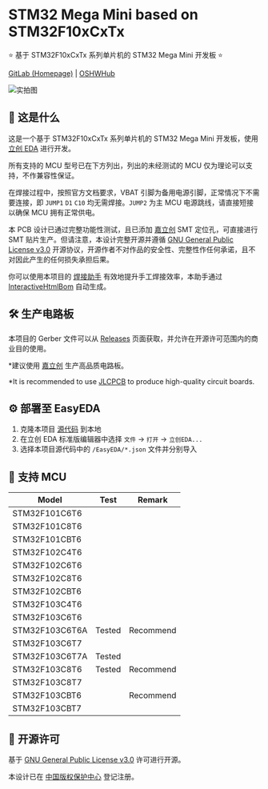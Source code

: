 # STM32 Mega Mini based on STM32F10xCxTx

⭐ 基于 STM32F10xCxTx 系列单片机的 STM32 Mega Mini 开发板 ⭐

[GitLab (Homepage)](https://gitlab.soraharu.com/XiaoXi/STM32-Mega-Mini-based-on-STM32F10xCxTx) | [OSHWHub](https://oshwhub.com/yanranxiaoxi/STM32-Mega-Mini-based-on-STM32F10xCxTx)

![实拍图](https://downloadserver.soraharu.com:7000/STM32%20Mega%20Mini%20based%20on%20STM32F10xCxTx/Image/Product_quality_3.jpg)

## 🤔 这是什么

这是一个基于 STM32F10xCxTx 系列单片机的 STM32 Mega Mini 开发板，使用 [立创 EDA](https://lceda.cn/) 进行开发。

所有支持的 MCU 型号已在下方列出，列出的未经测试的 MCU 仅为理论可以支持，不作兼容性保证。

在焊接过程中，按照官方文档要求，VBAT 引脚为备用电源引脚，正常情况下不需要连接，即 `JUMP1` `D1` `C10` 均无需焊接。`JUMP2` 为主 MCU 电源跳线，请直接短接以确保 MCU 拥有正常供电。

本 PCB 设计已通过完整功能性测试，且已添加 [嘉立创](https://www.jlc.com/) SMT 定位孔，可直接进行 SMT 贴片生产。但请注意，本设计完整开源并遵循 [GNU General Public License v3.0](https://choosealicense.com/licenses/gpl-3.0/) 开源协议，开源作者不对作品的安全性、完整性作任何承诺，且不对因此产生的任何损失承担后果。

你可以使用本项目的 [焊接助手](https://htmlpreview.soraharu.com/?https://gitlab.soraharu.com/XiaoXi/STM32-Mega-Mini-based-on-STM32F10xCxTx/-/raw/master/InteractiveHtmlBom/index.html) 有效地提升手工焊接效率，本助手通过 [InteractiveHtmlBom](https://gitlab.soraharu.com/XiaoXi/InteractiveHtmlBom) 自动生成。

## 🛠️ 生产电路板

本项目的 Gerber 文件可以从 [Releases](https://gitlab.soraharu.com/XiaoXi/STM32-Mega-Mini-based-on-STM32F10xCxTx/-/releases) 页面获取，并允许在开源许可范围内的商业目的使用。

*建议使用 [嘉立创](https://www.jlc.com/) 生产高品质电路板。

*It is recommended to use [JLCPCB](https://jlcpcb.com/) to produce high-quality circuit boards.

## ⚙️ 部署至 EasyEDA

1. 克隆本项目 [源代码](https://gitlab.soraharu.com/XiaoXi/STM32-Mega-Mini-based-on-STM32F10xCxTx/-/archive/master/STM32-Mega-Mini-based-on-STM32F10xCxTx-master.zip) 到本地
2. 在立创 EDA 标准版编辑器中选择 `文件` -> `打开` -> `立创EDA...`
3. 选择本项目源代码中的 `/EasyEDA/*.json` 文件并分别导入

## 📄 支持 MCU

| Model          | Test   | Remark    |
| -------------- | ------ | --------- |
| STM32F101C6T6  |        |           |
| STM32F101C8T6  |        |           |
| STM32F101CBT6  |        |           |
| STM32F102C4T6  |        |           |
| STM32F102C6T6  |        |           |
| STM32F102C8T6  |        |           |
| STM32F102CBT6  |        |           |
| STM32F103C4T6  |        |           |
| STM32F103C6T6  |        |           |
| STM32F103C6T6A | Tested | Recommend |
| STM32F103C6T7  |        |           |
| STM32F103C6T7A | Tested |           |
| STM32F103C8T6  | Tested | Recommend |
| STM32F103C8T7  |        |           |
| STM32F103CBT6  |        | Recommend |
| STM32F103CBT7  |        |           |

## 📜 开源许可

基于 [GNU General Public License v3.0](https://choosealicense.com/licenses/gpl-3.0/) 许可进行开源。

本设计已在 [中国版权保护中心](https://www.ccopyright.com.cn/) 登记注册。

